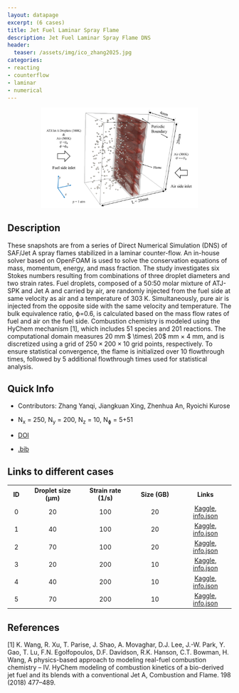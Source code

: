 ```yaml
---
layout: datapage
excerpt: (6 cases)
title: Jet Fuel Laminar Spray Flame
description: Jet Fuel Laminar Spray Flame DNS
header:
  teaser: /assets/img/ico_zhang2025.jpg
categories: 
- reacting
- counterflow
- laminar
- numerical
---
```


<div style="text-align: center;">
    <img src="./assets/img/zhang2025.png" alt="Image 1" style="max-width: 70%;">
</div>

## Description
These snapshots are from a series of Direct Numerical Simulation (DNS) of SAF/Jet A spray flames stabilized in a laminar counter-flow. An in-house solver based on OpenFOAM is used to solve the conservation equations of mass, momentum, energy, and mass fraction. The study investigates six Stokes numbers resulting from combinations of three droplet diameters and two strain rates. Fuel droplets, composed of a 50:50 molar mixture of ATJ-SPK and Jet A and carried by air, are randomly injected from the fuel side at same velocity as air and a temperature of 303 K. Simultaneously, pure air is injected from the opposite side with the same velocity and temperature. The bulk equivalence ratio, ϕ=0.6, is calculated based on the mass flow rates of fuel and air on the fuel side. Combustion chemistry is modeled using the HyChem mechanism [1], which includes 51 species and 201 reactions. The computational domain measures $20$ mm $ \times\ 20$ mm $\times\ 4$ mm, and is discretized using a grid of $250 \times 200 \times 10$ grid points, respectively. To ensure statistical convergence, the flame is initialized over 10 flowthrough times, followed by 5 additional flowthrough times used for statistical analysis.

## Quick Info
* Contributors: Zhang Yanqi, Jiangkuan Xing, Zhenhua An, Ryoichi Kurose
* N<sub>x</sub> = 250, N<sub>y</sub> = 200, N<sub>z</sub> = 10, N<sub>&#632;</sub> = 5+51

* <a href="https://doi.org/10.1016/j.fuel.2025.135757">DOI</a>
* <a href="./assets/bib/zhang2025.bib">.bib</a>

## Links to different cases

<script src="./assets/js/table.js"></script>

<table align="center">
    <tr class="header">
    <th style="width:2%;">ID</th>
    <th style="width:10%;">Droplet size (μm)</th>
    <th style="width:10%;">Strain rate (1/s)</th>
    <th style="width:10%;">Size (GB)</th>
      <!-- <th style="width:60%;">Article</th> -->
    <th style="width:8%;">Links</th>
    </tr>
    <tr>       
        <td align="center"> 0 </td>
        <td align="center">20</td>
        <td align="center">100</td>
        <td align="center">20</td>
        <td align="center">
        <a href="https://www.kaggle.com/datasets/blastnet/saf-jeta-spray-laminar-counterflow-case1">Kaggle</a>, <a href="./assets/json/zhang2025/laminar-counterflow-case1-info.json">info.json</a><BR>
        </td>
    </tr>
    <tr>       
        <td align="center"> 1 </td>
        <td align="center">40</td>
        <td align="center">100</td>
        <td align="center">20</td>
        <td align="center">
        <a href="https://www.kaggle.com/datasets/blastnet/saf-jeta-spray-laminar-counterflow-case2">Kaggle</a>, <a href="./assets/json/zhang2025/laminar-counterflow-case2-info.json">info.json</a><BR>
        </td>
    </tr>
    <tr>       
        <td align="center"> 2 </td>
        <td align="center">70</td>
        <td align="center">100</td>
        <td align="center">20</td>
        <td align="center">
        <a href="https://www.kaggle.com/datasets/blastnet/saf-jeta-spray-laminar-counterflow-case3">Kaggle</a>, <a href="./assets/json/zhang2025/laminar-counterflow-case3-info.json">info.json</a><BR>
        </td>
    </tr>
    <tr>       
        <td align="center"> 3 </td>
        <td align="center">20</td>
        <td align="center">200</td>
        <td align="center">10</td>
        <td align="center">
        <a href="https://www.kaggle.com/datasets/blastnet/saf-jeta-spray-laminar-counterflow-case4">Kaggle</a>, <a href="./assets/json/zhang2025/laminar-counterflow-case4-info.json">info.json</a><BR>
        </td>
    </tr>
    <tr>       
        <td align="center"> 4 </td>
        <td align="center">40</td>
        <td align="center">200</td>
        <td align="center">10</td>
        <td align="center">
        <a href="https://www.kaggle.com/datasets/blastnet/saf-jeta-spray-laminar-counterflow-case5">Kaggle</a>, <a href="./assets/json/zhang2025/laminar-counterflow-case5-info.json">info.json</a><BR>
        </td>
    </tr>
    <tr>       
        <td align="center"> 5 </td>
        <td align="center">70</td>
        <td align="center">200</td>
        <td align="center">10</td>
        <td align="center">
        <a href="https://www.kaggle.com/datasets/blastnet/saf-jeta-spray-laminar-counterflow-case6">Kaggle</a>, <a href="./assets/json/zhang2025/laminar-counterflow-case6-info.json">info.json</a><BR>
        </td>
    </tr>
</table>

## References
[1] K. Wang, R. Xu, T. Parise, J. Shao, A. Movaghar, D.J. Lee, J.-W. Park, Y. Gao, T. Lu, F.N. Egolfopoulos, D.F. Davidson, R.K. Hanson, C.T. Bowman, H. Wang, A physics-based approach to modeling real-fuel combustion chemistry – IV. HyChem modeling of combustion kinetics of a bio-derived jet fuel and its blends with a conventional Jet A, Combustion and Flame. 198 (2018) 477–489.

